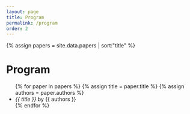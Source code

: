 ```yaml
---
layout: page
title: Program
permalink: /program
order: 2
---
```


{% assign papers = site.data.papers | sort:"title" %}

<h1>Program</h1>

<ul>
{% for paper in papers %}
    {% assign title = paper.title %}
    {% assign authors = paper.authors %}
    <li><i>{{ title }}</i> by {{ authors }}</li>
{% endfor %}
</ul>
